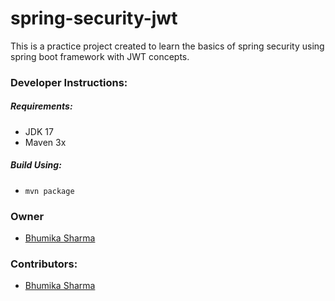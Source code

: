 # spring-security-jwt
This is a practice project created to learn the basics of spring security using spring boot framework with JWT concepts.

### Developer Instructions:
##### Requirements:
- JDK 17
- Maven 3x

##### Build Using:
- `mvn package`

### Owner
- [Bhumika Sharma](https://www.linkedin.com/in/bhumika-sharma-4b07465a/)

### Contributors:
- [Bhumika Sharma](https://www.linkedin.com/in/bhumika-sharma-4b07465a/)